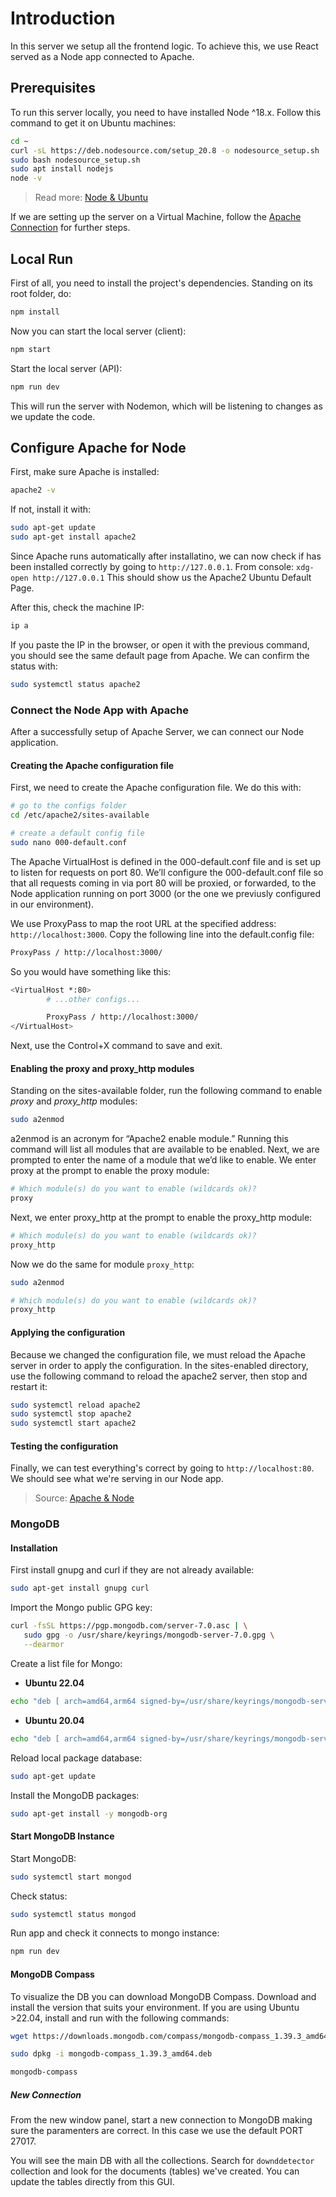 # Introduction

In this server we setup all the frontend logic. To achieve this, we use React served as a Node app connected to Apache.

## Prerequisites

To run this server locally, you need to have installed Node ^18.x. Follow this command to get it on Ubuntu machines:

```bash
cd ~
curl -sL https://deb.nodesource.com/setup_20.8 -o nodesource_setup.sh
sudo bash nodesource_setup.sh
sudo apt install nodejs
node -v
```

> Read more: [Node & Ubuntu](https://www.digitalocean.com/community/tutorials/how-to-install-node-js-on-ubuntu-22-04)

If we are setting up the server on a Virtual Machine, follow the [Apache Connection](#configure-apache-for-node) for further steps.

## Local Run

First of all, you need to install the project's dependencies. Standing on its root folder, do:

```bash
npm install
```

Now you can start the local server (client):

```bash
npm start
```

Start the local server (API):

```bash
npm run dev
```

This will run the server with Nodemon, which will be listening to changes as we update the code.

## Configure Apache for Node

First, make sure Apache is installed:

```bash
apache2 -v
```

If not, install it with:

```bash
sudo apt-get update
sudo apt-get install apache2
```

Since Apache runs automatically after installatino, we can now check if has been installed correctly by going to `http://127.0.0.1`. From console: `xdg-open http://127.0.0.1`
This should show us the Apache2 Ubuntu Default Page.

After this, check the machine IP:

```bash
ip a
```

If you paste the IP in the browser, or open it with the previous command, you should see the same default page from Apache.
We can confirm the status with:

```bash
sudo systemctl status apache2
```

### Connect the Node App with Apache

After a successfully setup of Apache Server, we can connect our Node application.

#### Creating the Apache configuration file

First, we need to create the Apache configuration file. We do this with:

```bash
# go to the configs folder
cd /etc/apache2/sites-available

# create a default config file
sudo nano 000-default.conf
```

The Apache VirtualHost is defined in the 000-default.conf file and is set up to listen for requests on port 80.
We’ll configure the 000-default.conf file so that all requests coming in via port 80 will be proxied, or forwarded, to the Node application running on port 3000 (or the one we previusly configured in our environment).

We use ProxyPass to map the root URL at the specified address: `http://localhost:3000`.
Copy the following line into the default.config file:

```bash
ProxyPass / http://localhost:3000/
```

So you would have something like this:

```bash
<VirtualHost *:80>
        # ...other configs...

        ProxyPass / http://localhost:3000/
</VirtualHost>
```

Next, use the Control+X command to save and exit.

#### Enabling the proxy and proxy_http modules

Standing on the sites-available folder, run the following command to enable *proxy* and *proxy_http* modules:

```bash
sudo a2enmod
```

a2enmod is an acronym for “Apache2 enable module.” Running this command will list all modules that are available to be enabled.
Next, we are prompted to enter the name of a module that we’d like to enable.
We enter proxy at the prompt to enable the proxy module:

```bash
# Which module(s) do you want to enable (wildcards ok)?
proxy
```

Next, we enter proxy_http at the prompt to enable the proxy_http module:

```bash
# Which module(s) do you want to enable (wildcards ok)?
proxy_http
```

Now we do the same for module `proxy_http`:

```bash
sudo a2enmod
```

```bash
# Which module(s) do you want to enable (wildcards ok)?
proxy_http
```

#### Applying the configuration

Because we changed the configuration file, we must reload the Apache server in order to apply the configuration.
In the sites-enabled directory, use the following command to reload the apache2 server, then stop and restart it:

```bash
sudo systemctl reload apache2
sudo systemctl stop apache2
sudo systemctl start apache2
```

#### Testing the configuration

Finally, we can test everything's correct by going to `http://localhost:80`. We should see what we're serving in our Node app.

> Source: [Apache & Node](https://blog.logrocket.com/configuring-apache-node-js/)

### MongoDB

#### Installation

First install gnupg and curl if they are not already available:

```bash
sudo apt-get install gnupg curl
```

Import the Mongo public GPG key:

```bash
curl -fsSL https://pgp.mongodb.com/server-7.0.asc | \
   sudo gpg -o /usr/share/keyrings/mongodb-server-7.0.gpg \
   --dearmor
```

Create a list file for Mongo:

- **Ubuntu 22.04**

```bash
echo "deb [ arch=amd64,arm64 signed-by=/usr/share/keyrings/mongodb-server-7.0.gpg ] https://repo.mongodb.org/apt/ubuntu jammy/mongodb-org/7.0 multiverse" | sudo tee /etc/apt/sources.list.d/mongodb-org-7.0.list
```

- **Ubuntu 20.04**

```bash
echo "deb [ arch=amd64,arm64 signed-by=/usr/share/keyrings/mongodb-server-7.0.gpg ] https://repo.mongodb.org/apt/ubuntu focal/mongodb-org/7.0 multiverse" | sudo tee /etc/apt/sources.list.d/mongodb-org-7.0.list
```

Reload local package database:

```bash
sudo apt-get update
```

Install the MongoDB packages:

```bash
sudo apt-get install -y mongodb-org
```

#### Start MongoDB Instance

Start MongoDB:

```bash
sudo systemctl start mongod
```

Check status:

```bash
sudo systemctl status mongod
```

Run app and check it connects to mongo instance:

```bash
npm run dev
```

#### MongoDB Compass

To visualize the DB you can download MongoDB Compass. Download and install the version that suits your environment.
If you are using Ubuntu >22.04, install and run with the following commands:

```bash
wget https://downloads.mongodb.com/compass/mongodb-compass_1.39.3_amd64.deb

sudo dpkg -i mongodb-compass_1.39.3_amd64.deb

mongodb-compass
```

##### New Connection

From the new window panel, start a new connection to MongoDB making sure the paramenters are correct. In this case we use the default PORT 27017.

You will see the main DB with all the collections. Search for `downddetector` collection and look for the documents (tables) we've created. You can update the tables directly from this GUI.
